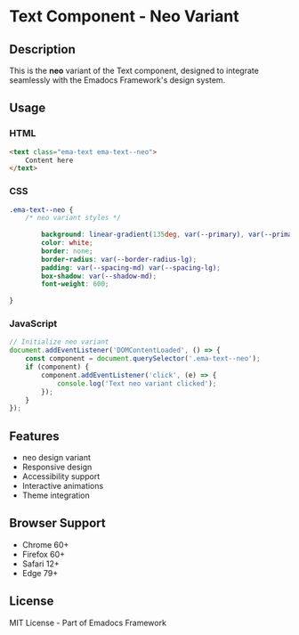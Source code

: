 # Text Component - Neo Variant

## Description
This is the **neo** variant of the Text component, designed to integrate seamlessly with the Emadocs Framework's design system.

## Usage

### HTML
```html
<text class="ema-text ema-text--neo">
    Content here
</text>
```

### CSS
```css
.ema-text--neo {
    /* neo variant styles */
    
        background: linear-gradient(135deg, var(--primary), var(--primary-dark));
        color: white;
        border: none;
        border-radius: var(--border-radius-lg);
        padding: var(--spacing-md) var(--spacing-lg);
        box-shadow: var(--shadow-md);
        font-weight: 600;
    
}
```

### JavaScript
```javascript
// Initialize neo variant
document.addEventListener('DOMContentLoaded', () => {
    const component = document.querySelector('.ema-text--neo');
    if (component) {
        component.addEventListener('click', (e) => {
            console.log('Text neo variant clicked');
        });
    }
});
```

## Features
- neo design variant
- Responsive design
- Accessibility support
- Interactive animations
- Theme integration

## Browser Support
- Chrome 60+
- Firefox 60+
- Safari 12+
- Edge 79+

## License
MIT License - Part of Emadocs Framework
